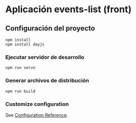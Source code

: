 # Aplicación events-list (front)

## Configuración del proyecto
```
npm install
npm install dayjs 
```

### Ejecutar servidor de desarrollo
```
npm run serve
```

### Generar archivos de distribución
```
npm run build
```

### Customize configuration
See [Configuration Reference](https://cli.vuejs.org/config/).
